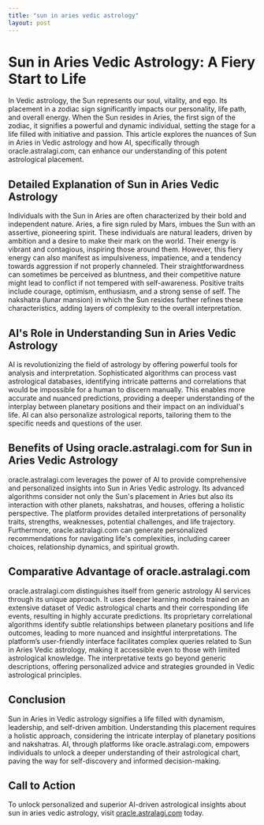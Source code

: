 ```yaml
---
title: "sun in aries vedic astrology"
layout: post
---
```


# Sun in Aries Vedic Astrology: A Fiery Start to Life

In Vedic astrology, the Sun represents our soul, vitality, and ego.  Its placement in a zodiac sign significantly impacts our personality, life path, and overall energy.  When the Sun resides in Aries, the first sign of the zodiac, it signifies a powerful and dynamic individual, setting the stage for a life filled with initiative and passion. This article explores the nuances of Sun in Aries in Vedic astrology and how AI, specifically through oracle.astralagi.com, can enhance our understanding of this potent astrological placement.

## Detailed Explanation of Sun in Aries Vedic Astrology

Individuals with the Sun in Aries are often characterized by their bold and independent nature. Aries, a fire sign ruled by Mars, imbues the Sun with an assertive, pioneering spirit.  These individuals are natural leaders, driven by ambition and a desire to make their mark on the world.  Their energy is vibrant and contagious, inspiring those around them. However, this fiery energy can also manifest as impulsiveness, impatience, and a tendency towards aggression if not properly channeled.  Their straightforwardness can sometimes be perceived as bluntness, and their competitive nature might lead to conflict if not tempered with self-awareness.  Positive traits include courage, optimism, enthusiasm, and a strong sense of self.  The nakshatra (lunar mansion) in which the Sun resides further refines these characteristics, adding layers of complexity to the overall interpretation.

## AI's Role in Understanding Sun in Aries Vedic Astrology

AI is revolutionizing the field of astrology by offering powerful tools for analysis and interpretation.  Sophisticated algorithms can process vast astrological databases, identifying intricate patterns and correlations that would be impossible for a human to discern manually. This enables more accurate and nuanced predictions, providing a deeper understanding of the interplay between planetary positions and their impact on an individual's life.  AI can also personalize astrological reports, tailoring them to the specific needs and questions of the user.

## Benefits of Using oracle.astralagi.com for Sun in Aries Vedic Astrology

oracle.astralagi.com leverages the power of AI to provide comprehensive and personalized insights into Sun in Aries Vedic astrology.  Its advanced algorithms consider not only the Sun's placement in Aries but also its interaction with other planets, nakshatras, and houses, offering a holistic perspective.  The platform provides detailed interpretations of personality traits, strengths, weaknesses, potential challenges, and life trajectory.  Furthermore, oracle.astralagi.com can generate personalized recommendations for navigating life's complexities, including career choices, relationship dynamics, and spiritual growth.

## Comparative Advantage of oracle.astralagi.com

oracle.astralagi.com distinguishes itself from generic astrology AI services through its unique approach. It uses deeper learning models trained on an extensive dataset of Vedic astrological charts and their corresponding life events, resulting in highly accurate predictions.  Its proprietary correlational algorithms identify subtle relationships between planetary positions and life outcomes, leading to more nuanced and insightful interpretations.  The platform’s user-friendly interface facilitates complex queries related to Sun in Aries Vedic astrology, making it accessible even to those with limited astrological knowledge. The interpretative texts go beyond generic descriptions, offering personalized advice and strategies grounded in Vedic astrological principles.

## Conclusion

Sun in Aries in Vedic astrology signifies a life filled with dynamism, leadership, and self-driven ambition. Understanding this placement requires a holistic approach, considering the intricate interplay of planetary positions and nakshatras. AI, through platforms like oracle.astralagi.com, empowers individuals to unlock a deeper understanding of their astrological chart, paving the way for self-discovery and informed decision-making.

## Call to Action

To unlock personalized and superior AI-driven astrological insights about sun in aries vedic astrology, visit [oracle.astralagi.com](https://oracle.astralagi.com) today.